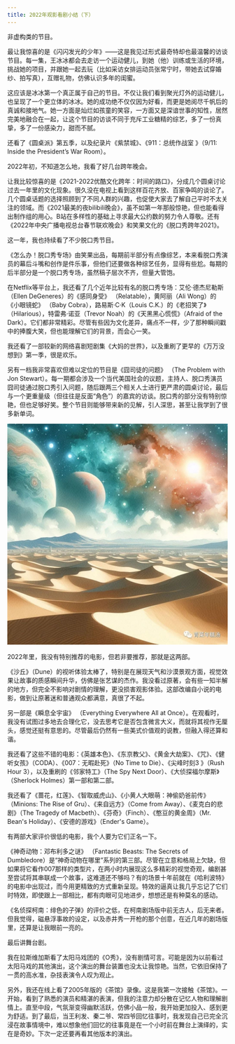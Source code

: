 ```yaml
---
title: 2022年观影看剧小结（下）
---
```

非虚构类的节目。

最让我惊喜的是《闪闪发光的少年》——这是我见过形式最奇特却也最温馨的访谈节目。每一集，王冰冰都会去走访一个运动健儿，到她（他）训练或生活的环境，挑战她的项目，并跟她一起去玩（比如采访女排运动员张常宁时，带她去试穿婚纱、拍写真），互赠礼物，仿佛认识多年的闺蜜。

这应该是冰冰第一个真正属于自己的节目。不仅让我们看到聚光灯外的运动健儿，也呈现了一个更立体的冰冰。她的成功绝不仅仅因为好看，而更是她阅尽千帆后的真诚和接地气。她一方面是灿烂如孩童的笑容，一方面又是深谙世事的知性，居然完美地融合在一起，让这个节目的访谈不同于充斥工业糖精的综艺，多了一份真挚，多了一份感染力，甜而不腻。

还看了《圆桌派》第五季，以及纪录片《紫禁城》、《911：总统作战室 》（9/11: Inside the President’s War Room）。

2022年初，不知道怎么地，我看了好几台跨年晚会。

让我比较惊喜的是《2021-2022优酷文化跨年：时间的路口》，分成几个圆桌讨论过去一年里的文化现象。很久没在电视上看到这样百花齐放、百家争鸣的谈论了。几个圆桌话题的选择照顾到了不同人群的兴趣，也促使大家去了解自己平时不太关注的领域。而《2021最美的夜bilibili晚会》，虽不如第一年那般惊艳，但也能看得出制作组的用心。B站在多样性的基础上寻求最大公约数的努力令人尊敬。还有《2022年中央广播电视总台春节联欢晚会》和笑果文化的《脱口秀跨年2021》。

这一年，我也持续看了不少脱口秀节目。

《怎么办！脱口秀专场》由笑果出品，每期前半部分有点像综艺，本来看脱口秀演员的幕后斗嘴和创作是件乐事，但他们还要做各种综艺任务，显得有些尬。每期的后半部分是一个脱口秀专场，虽然稿子层次不齐，但量大管饱。

在Netflix等平台上，我还看了几个近年比较有名的脱口秀专场：艾伦·德杰尼勒斯（Ellen DeGeneres）的《感同身受》 （Relatable），黄阿丽（Ali Wong）的《小眼镜蛇》 （Baby Cobra），路易斯·C·K（Louis C.K.）的《老招笑了》（Hilarious），特雷弗·诺亚（Trevor Noah）的《天黑黑心慌慌》（Afraid of the Dark）。它们都非常精彩。尽管有些因为文化差异，痛点不一样，少了那种瞬间戳中的捧腹大笑，但也能理解它们的背景，而会心一笑。

我还看了一部较新的网络喜剧短剧集《大妈的世界》，以及重刷了更早的《万万没想到》第一季，很是欢乐。

另有一档我非常喜欢但难以定位的节目是《囧司徒的问题》 （The Problem with Jon Stewart）。每一期都会涉及一个当代美国社会的议题，主持人、脱口秀演员囧司徒通过脱口秀引入问题，随后跟两三个相关人士进行更严肃的圆桌讨论，最后与一个更重量级（但往往是反面“角色”）的嘉宾的访谈。脱口秀的部分没有特别惊艳，但也足够好笑。整个节目则能够带来新的见解，引人深思，甚至让我学到了很多新单词。


![](/assets/images/2023-12-04-show-2.JPG)


2022年里，我没有特别推荐的电影，但若非要推荐，那就是这两部。

《沙丘》（Dune）的视听体验太棒了，特别是在展现天气和沙漠景观方面，视觉效果让故事的质感瞬间升华，仿佛是张艺谋的杰作。我没看过原著，会有些一知半解的地方，但完全不影响对剧情的理解，更没损害观影体验。这部改编自小说的电影，做到让原著迷和普通观众都满意，真很了不起。

另一部是《瞬息全宇宙》 （Everything Everywhere All at Once）。在观看时，我没有试图过多地去合理化它，没去思考它是否包含微言大义，而就将其视作无厘头，感觉还挺有意思的。尽管最后仍然有一些美式价值观的说教，但融入得还算和谐。

我还看了这些不错的电影：《英雄本色》、《东京教父》、《黄金大劫案》、《咒》、《健听女孩》（CODA）、《007：无暇赴死》（No Time to Die）、《尖峰时刻3 》（Rush Hour 3），以及重刷的《邻家特工》（The Spy Next Door）、《大侦探福尔摩斯》（Sherlock Holmes）第一部和第二部。

我还看了《蔷花，红莲》、《智取威虎山》、《小黄人大眼萌：神偷奶爸前传》 （Minions: The Rise of Gru）、《来自远方》（Come from Away）、《麦克白的悲剧》（The Tragedy of Macbeth）、《芬奇》（Finch）、《憨豆的黄金周》（Mr. Bean's Holiday）、《安德的游戏》（Ender's Game）。

有两部大家评价很低的电影，我个人要为它们正名一下。

《神奇动物：邓布利多之谜》 （Fantastic Beasts: The Secrets of Dumbledore）是“神奇动物在哪里”系列的第三部。尽管在立意和格局上欠缺，但如果将它看作007那样的类型片，在两小时内展现这么多精彩的视觉奇观，编剧甚至尝试将其串联成一个故事，这难道还不够吗？有的场景十年前就在《哈利波特》的电影中出现过，而今用更精致的方式重新呈现。特效的逼真让我几乎忘记了它们时特效，即使跟上一部相比，都有肉眼可见地进步，想想还是有种莫名的感动。

《名侦探柯南：绯色的子弹》的评价之低，在柯南剧场版中前无古人，后无来者。但我觉得，磁悬浮事故的设定，以及赤井秀一开枪的那个创意，在近几年的剧场版里，还算是让我眼前一亮的。

最后讲舞台剧。

我在拉斯维加斯看了太阳马戏团的《O秀》，没有剧情可言。可能是因为以前看过太阳马戏的其他演出，这个演出的舞台装置也没太让我惊艳。当然，它依旧保持了一贯的高水准，杂技表演令人叹为观止。

另外，我还在线上看了2005年版的《茶馆》录像。这是我第一次接触《茶馆》。一开始，看到了熟悉的演员和精湛的表演，但我的注意力却分散在记忆人物和理解剧情上。直至中段，气氛渐变得幽默活跃，仿佛小品一般，我开始更加投入、感到更为舒适。到了最后，当王利发、秦二爷、常四爷回忆往事时，我发现自己已完全沉浸在故事情境中，难以想象他们回忆的往事竟是在一个小时前在舞台上演绎的，实在是奇妙。下次一定还要再看其他版本的演出。